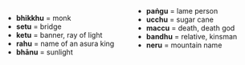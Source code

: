 <div style="column-count:2;">
    <ul>
        <li><strong>bhikkhu</strong> = monk</li>
        <li><strong>setu</strong> = bridge</li>
        <li><strong>ketu</strong> = banner, ray of light</li>
        <li><strong>rahu</strong> = name of an asura king</li>
        <li><strong>bhānu</strong> = sunlight</li>
        <li><strong>paṅgu</strong> = lame person</li>
        <li><strong>ucchu</strong> = sugar cane</li>
        <li><strong>maccu</strong> = death, death god</li>
        <li><strong>bandhu</strong> = relative, kinsman</li>
        <li><strong>neru</strong> = mountain name</li>
    </ul>
</div>